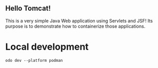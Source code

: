 ## Hello Tomcat!

This is a very simple Java Web application using Servlets and JSF! Its purpose
is to demonstrate how to containerize those applications.

# Local development

`odo dev --platform podman`